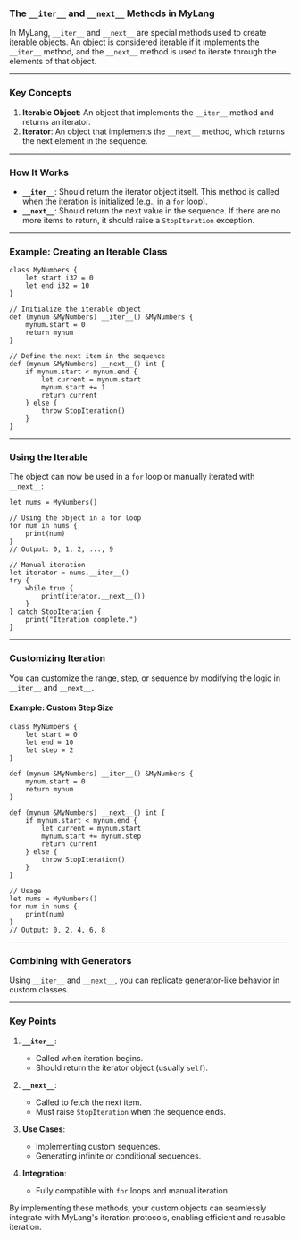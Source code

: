 ### **The `__iter__` and `__next__` Methods in MyLang**

In MyLang, `__iter__` and `__next__` are special methods used to create iterable objects. An object is considered iterable if it implements the `__iter__` method, and the `__next__` method is used to iterate through the elements of that object.

---

### **Key Concepts**

1. **Iterable Object**: An object that implements the `__iter__` method and returns an iterator.
2. **Iterator**: An object that implements the `__next__` method, which returns the next element in the sequence.

---

### **How It Works**
- **`__iter__`**: Should return the iterator object itself. This method is called when the iteration is initialized (e.g., in a `for` loop).
- **`__next__`**: Should return the next value in the sequence. If there are no more items to return, it should raise a `StopIteration` exception.

---

### **Example: Creating an Iterable Class**

```b2
class MyNumbers {
    let start i32 = 0
    let end i32 = 10
}

// Initialize the iterable object
def (mynum &MyNumbers) __iter__() &MyNumbers {
    mynum.start = 0
    return mynum
}

// Define the next item in the sequence
def (mynum &MyNumbers) __next__() int {
    if mynum.start < mynum.end {
        let current = mynum.start
        mynum.start += 1
        return current
    } else {
        throw StopIteration()
    }
}
```

---

### **Using the Iterable**
The object can now be used in a `for` loop or manually iterated with `__next__`:

```b2
let nums = MyNumbers()

// Using the object in a for loop
for num in nums {
    print(num) 
}
// Output: 0, 1, 2, ..., 9

// Manual iteration
let iterator = nums.__iter__()
try {
    while true {
        print(iterator.__next__())
    }
} catch StopIteration {
    print("Iteration complete.")
}
```

---

### **Customizing Iteration**
You can customize the range, step, or sequence by modifying the logic in `__iter__` and `__next__`.

#### **Example: Custom Step Size**
```b2
class MyNumbers {
    let start = 0
    let end = 10
    let step = 2
}

def (mynum &MyNumbers) __iter__() &MyNumbers {
    mynum.start = 0
    return mynum
}

def (mynum &MyNumbers) __next__() int {
    if mynum.start < mynum.end {
        let current = mynum.start
        mynum.start += mynum.step
        return current
    } else {
        throw StopIteration()
    }
}

// Usage
let nums = MyNumbers()
for num in nums {
    print(num)
}
// Output: 0, 2, 4, 6, 8
```

---

### **Combining with Generators**
Using `__iter__` and `__next__`, you can replicate generator-like behavior in custom classes.

---

### **Key Points**
1. **`__iter__`**:
   - Called when iteration begins.
   - Should return the iterator object (usually `self`).
   
2. **`__next__`**:
   - Called to fetch the next item.
   - Must raise `StopIteration` when the sequence ends.

3. **Use Cases**:
   - Implementing custom sequences.
   - Generating infinite or conditional sequences.

4. **Integration**:
   - Fully compatible with `for` loops and manual iteration.

By implementing these methods, your custom objects can seamlessly integrate with MyLang's iteration protocols, enabling efficient and reusable iteration.
